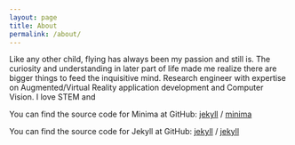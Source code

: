 ```yaml
---
layout: page
title: About
permalink: /about/
---
```


Like any other child, flying has always been my passion and still is. The curiosity and understanding in later part of life made me realize there are bigger things to feed the inquisitive mind. Research engineer with expertise on Augmented/Virtual Reality application development and Computer Vision. I love STEM and 

You can find the source code for Minima at GitHub:
[jekyll][jekyll-organization] /
[minima](https://github.com/jekyll/minima)

You can find the source code for Jekyll at GitHub:
[jekyll][jekyll-organization] /
[jekyll](https://github.com/jekyll/jekyll)


[jekyll-organization]: https://github.com/jekyll
